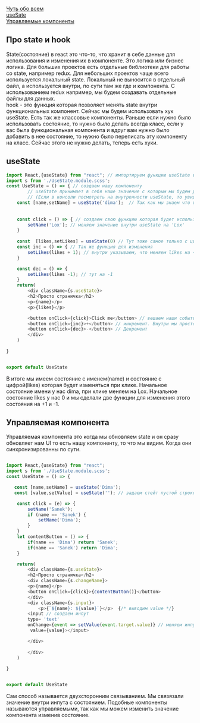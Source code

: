 [Чуть обо всем](#Про-state-и-hook)<br>
[useSate](#useState)<br>
[Управляемые компоненты](#Управляемая-компонента)<br>

## Про state и hook
State(состояние) в react это что-то, что хранит в себе данные для использования и изменения их в компоненте. Это логика или бизнес логика.
Для больших проектов есть отдельные библиотеки для работы со state, например redux. Для небольших проектов чаще всего используется локальный state. Локальный не выносится в отдельный файл, а используется внутри, по сути там же где и компонента. С использованием redux например, мы будем создавать отдельные файлы для данных.<br>
hook - это функция которая позволяет менять state внутри функциональных компонент. Сейчас мы будем использовать хук useState. Есть так же классовые компоненты. Раньше если нужно было использовать состояние, то нужно было делать всегда класс, если у вас была функциональная компонента и вдруг вам нужно было добавить в нее состояние, то нужно было переписать эту компоненту на класс. Сейчас этого не нужно делать, теперь есть хуки.
## useState
```javaScript
import React,{useState} from "react"; // импортируем функцию useState и сам React
import s from './UseState.module.scss';
const UseState = () => { // создаем нашу компоненту
        // useState принимает в себя наше значение с которым мы будем работать и функцию, которая это значение будет менять.
        // (Если в консоли посмотреть на внутренности useState, то увидим массив из двух элементов. Первый - значение, а второй - функция)
    const [name,setName] = useState('dima');  // Так как мы знаем что useState возвращает массив из двух объектов, мы можем использовать деструктуризацию этого массива. 
 
    
    const click = () => { // создаем свою функцию которая будет использовать функцию из useState,
        setName('Lox'); // меняем значение внутри useState на 'Lox'
    }
    
    const  [likes,setLikes] = useState(0) // Тут тоже самое только с цифрами. Мы сделаем счетчик
    const inc = () => { // Так же функция для изменения
        setLikes(likes + 1); // внутри указываем, что меняем likes на + 1 
    }

    const dec = () => {
        setLikes(likes -1); // тут на -1
    }
    return(
        <div className={s.useState}>
        <h2>Просто страничка</h2>
        <p>{name}</p>
        <p>{likes}</p>

        <button onClick={click}>Click me</button> // вешаем наши события с помощью onClick.
        <button onClick={inc}>+</button> // инкремент. Внутри мы просто указываем функцию, без скобок ()
        <button onClick={dec}>-</button> // Декремент
        </div>
    )
    
}


export default UseState

```
В итоге мы имеем состояние с именем(name) и состояние с цифрой(likes) которая будет изменяться при клике. Начальное состояние имени у нас dima, при клике меняем на Lox.
Начальное состояние likes у нас 0 и мы сделали две функции для изменения этого состояния на +1 и -1.
## Управляемая компонента
Управляемая компонента это когда мы обновляем state и он сразу обновляет нам UI то есть нашу компоненту, то что мы видим. Когда они синхронизированны по сути.
```javaScript

import React,{useState} from "react";
import s from './UseState.module.scss';
const UseState = () => {

   const [name,setName] = useState('Dima');
   const [value,setValue] = useState(''); // задаем стейт пустой строкой для инпута.

    const click = (e) => {
        setName('Sanek');
        if (name == 'Sanek') {
            setName('Dima');
        }
    }
    let contentButton = () => {
        if(name == 'Dima') return 'Sanek';
        if(name == 'Sanek') return 'Dima';
    }

    return(
        <div className={s.useState}>
        <h2>Просто страничка</h2>
        <div className={s.changeName}>
        <p>{name}</p>
        <button onClick={click}>{contentButton()}</button>
        </div>
        <div className={s.input}>
            <p>{`${name}: ${value}`}</p>  {/* выводим value */}
        <input // создаем инпут
        type= 'text'
        onChange={event => setValue(event.target.value)} // меняем инпут на то, что ввели в него и помещаем это в стейт. Стейт меняется помещает все в value и после мы его отображаем.
         value={value}></input> 

        </div>
        
        </div>
    )
    
}


export default UseState
```
Сам способ называется двухсторонним связыванием. Мы связязали значение внутри инпута с состоянием. Подобные компоненты называются управляемыми, так как мы можем изменить значение компонента изменив состояние.
